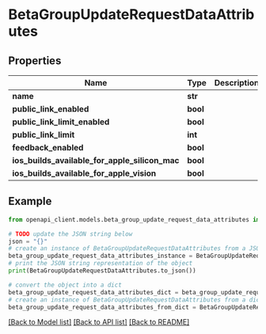 # BetaGroupUpdateRequestDataAttributes


## Properties

Name | Type | Description | Notes
------------ | ------------- | ------------- | -------------
**name** | **str** |  | [optional] 
**public_link_enabled** | **bool** |  | [optional] 
**public_link_limit_enabled** | **bool** |  | [optional] 
**public_link_limit** | **int** |  | [optional] 
**feedback_enabled** | **bool** |  | [optional] 
**ios_builds_available_for_apple_silicon_mac** | **bool** |  | [optional] 
**ios_builds_available_for_apple_vision** | **bool** |  | [optional] 

## Example

```python
from openapi_client.models.beta_group_update_request_data_attributes import BetaGroupUpdateRequestDataAttributes

# TODO update the JSON string below
json = "{}"
# create an instance of BetaGroupUpdateRequestDataAttributes from a JSON string
beta_group_update_request_data_attributes_instance = BetaGroupUpdateRequestDataAttributes.from_json(json)
# print the JSON string representation of the object
print(BetaGroupUpdateRequestDataAttributes.to_json())

# convert the object into a dict
beta_group_update_request_data_attributes_dict = beta_group_update_request_data_attributes_instance.to_dict()
# create an instance of BetaGroupUpdateRequestDataAttributes from a dict
beta_group_update_request_data_attributes_from_dict = BetaGroupUpdateRequestDataAttributes.from_dict(beta_group_update_request_data_attributes_dict)
```
[[Back to Model list]](../README.md#documentation-for-models) [[Back to API list]](../README.md#documentation-for-api-endpoints) [[Back to README]](../README.md)


